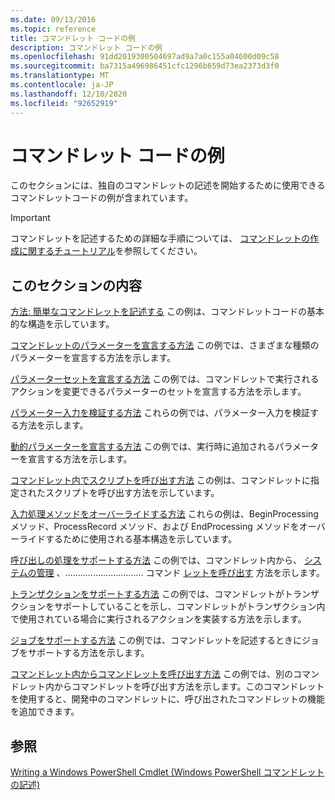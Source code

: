 ```yaml
---
ms.date: 09/13/2016
ms.topic: reference
title: コマンドレット コードの例
description: コマンドレット コードの例
ms.openlocfilehash: 91dd2019300504697ad9a7a0c155a04600d09c58
ms.sourcegitcommit: ba7315a496986451cfc1296b659d73ea2373d3f0
ms.translationtype: MT
ms.contentlocale: ja-JP
ms.lasthandoff: 12/10/2020
ms.locfileid: "92652919"
---
```

# <a name="examples-of-cmdlet-code"></a>コマンドレット コードの例

このセクションには、独自のコマンドレットの記述を開始するために使用できるコマンドレットコードの例が含まれています。

> [!IMPORTANT]
> コマンドレットを記述するための詳細な手順については、 [コマンドレットの作成に関するチュートリアル](./tutorials-for-writing-cmdlets.md)を参照してください。

## <a name="in-this-section"></a>このセクションの内容

[方法: 簡単なコマンドレットを記述する](./how-to-write-a-simple-cmdlet.md) この例は、コマンドレットコードの基本的な構造を示しています。

[コマンドレットのパラメーターを宣言する方法](./how-to-declare-cmdlet-parameters.md) この例では、さまざまな種類のパラメーターを宣言する方法を示します。

[パラメーターセットを宣言する方法](./how-to-declare-parameter-sets.md) この例では、コマンドレットで実行されるアクションを変更できるパラメーターのセットを宣言する方法を示します。

[パラメーター入力を検証する方法](./how-to-validate-parameter-input.md) これらの例では、パラメーター入力を検証する方法を示します。

[動的パラメーターを宣言する方法](./how-to-declare-dynamic-parameters.md) この例では、実行時に追加されるパラメーターを宣言する方法を示します。

[コマンドレット内でスクリプトを呼び出す方法](./how-to-invoke-scripts-within-a-cmdlet.md) この例は、コマンドレットに指定されたスクリプトを呼び出す方法を示しています。

[入力処理メソッドをオーバーライドする方法](./how-to-override-input-processing-methods.md) これらの例は、BeginProcessing メソッド、ProcessRecord メソッド、および EndProcessing メソッドをオーバーライドするために使用される基本構造を示しています。

[呼び出しの処理をサポートする方法](./how-to-request-confirmations.md) この例では、コマンドレット内から、 [システムの管理](/dotnet/api/System.Management.Automation.Cmdlet.ShouldProcess) 、............................... コマンド [レットを呼び出す](/dotnet/api/System.Management.Automation.Cmdlet.ShouldContinue) 方法を示します。

[トランザクションをサポートする方法](./how-to-support-transactions.md) この例では、コマンドレットがトランザクションをサポートしていることを示し、コマンドレットがトランザクション内で使用されている場合に実行されるアクションを実装する方法を示します。

[ジョブをサポートする方法](./how-to-support-jobs.md) この例では、コマンドレットを記述するときにジョブをサポートする方法を示します。

[コマンドレット内からコマンドレットを呼び出す方法](./how-to-invoke-a-cmdlet-from-within-a-cmdlet.md) この例では、別のコマンドレット内からコマンドレットを呼び出す方法を示します。このコマンドレットを使用すると、開発中のコマンドレットに、呼び出されたコマンドレットの機能を追加できます。

## <a name="see-also"></a>参照

[Writing a Windows PowerShell Cmdlet (Windows PowerShell コマンドレットの記述)](./writing-a-windows-powershell-cmdlet.md)
